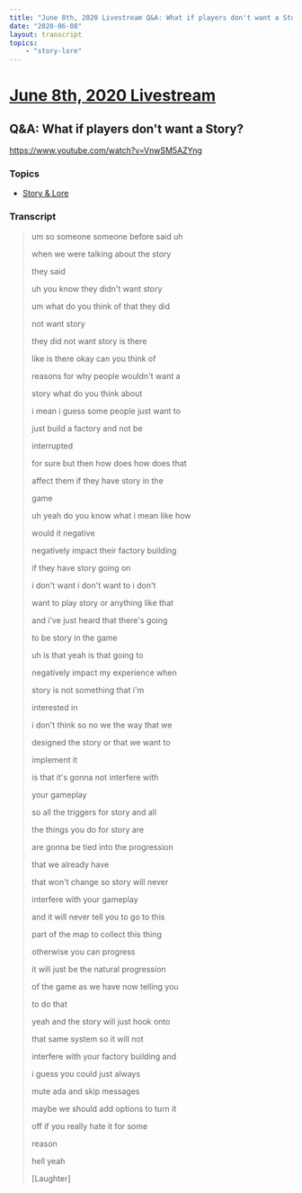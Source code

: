 ```yaml
---
title: "June 8th, 2020 Livestream Q&A: What if players don't want a Story?"
date: "2020-06-08"
layout: transcript
topics:
    - "story-lore"
---
```

# [June 8th, 2020 Livestream](../2020-06-08.md)
## Q&A: What if players don't want a Story?
https://www.youtube.com/watch?v=VnwSM5AZYng

### Topics
* [Story & Lore](../topics/story-lore.md)

### Transcript

> um so someone someone before said uh
>
> when we were talking about the story
>
> they said
>
> uh you know they didn't want story
>
> um what do you think of that they did
>
> not want story
>
> they did not want story is there
>
> like is there okay can you think of
>
> reasons for why people wouldn't want a
>
> story what do you think about
>
> i mean i guess some people just want to
>
> just build a factory and not be
>
> interrupted
>
> for sure but then how does how does that
>
> affect them if they have story in the
>
> game
>
> uh yeah do you know what i mean like how
>
> would it negative
>
> negatively impact their factory building
>
> if they have story going on
>
> i don't want i don't want to i don't
>
> want to play story or anything like that
>
> and i've just heard that there's going
>
> to be story in the game
>
> uh is that yeah is that going to
>
> negatively impact my experience when
>
> story is not something that i'm
>
> interested in
>
> i don't think so no we the way that we
>
> designed the story or that we want to
>
> implement it
>
> is that it's gonna not interfere with
>
> your gameplay
>
> so all the triggers for story and all
>
> the things you do for story are
>
> are gonna be tied into the progression
>
> that we already have
>
> that won't change so story will never
>
> interfere with your gameplay
>
> and it will never tell you to go to this
>
> part of the map to collect this thing
>
> otherwise you can progress
>
> it will just be the natural progression
>
> of the game as we have now telling you
>
> to do that
>
> yeah and the story will just hook onto
>
> that same system so it will not
>
> interfere with your factory building and
>
> i guess you could just always
>
> mute ada and skip messages
>
> maybe we should add options to turn it
>
> off if you really hate it for some
>
> reason
>
> hell yeah
>
> [Laughter]
>
